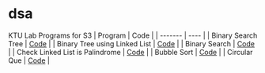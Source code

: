 # dsa

KTU Lab Programs for S3
| Program | Code |
| ------- | ---- |
| Binary Search Tree | [Code](https://github.com/sora-san45/dsa/blob/master/BST.c) |
| Binary Tree using Linked List | [Code](https://github.com/sora-san45/dsa/blob/master/binarytreeLL.c) |
| Binary Search | [Code](https://github.com/sora-san45/dsa/blob/master/binarysearch.c) |
| Check Linked List is Palindrome | [Code](https://github.com/sora-san45/dsa/blob/master/PalindromeLL.c) |
| Bubble Sort | [Code](https://github.com/sora-san45/dsa/blob/master/bubblesort.c) |
| Circular Que | [Code](https://github.com/sora-san45/dsa/blob/master/circularqueue.c) |


